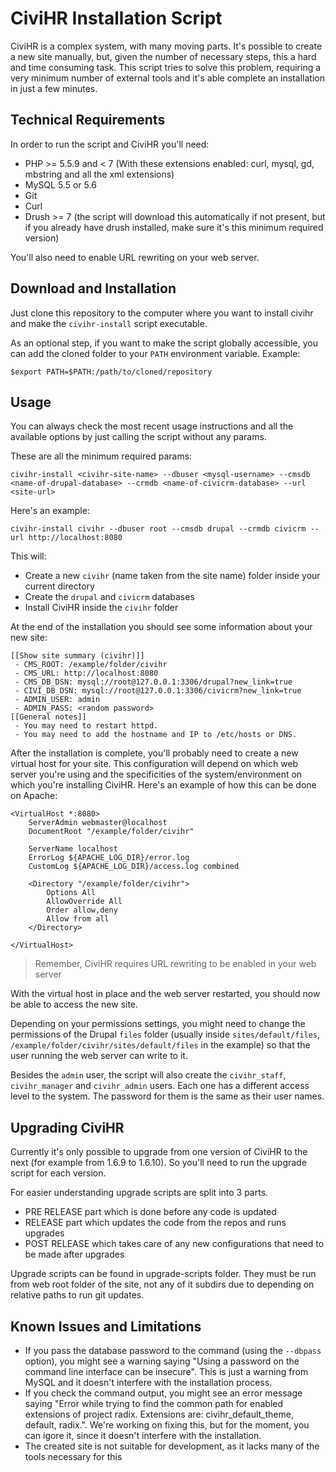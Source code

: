 CiviHR Installation Script
==========================

CiviHR is a complex system, with many moving parts. It's possible to create a new site manually, but, given the number of necessary steps, this a hard and time consuming task. This script tries to solve this problem, requiring a very minimum number of external tools and it's able complete an installation in just a few minutes.

Technical Requirements
----------------------

In order to run the script and CiviHR you'll need:
- PHP >= 5.5.9 and < 7 (With these extensions enabled: curl, mysql, gd, mbstring and all the xml extensions)
- MySQL 5.5 or 5.6
- Git
- Curl
- Drush >= 7 (the script will download this automatically if not present, but if you already have drush installed, make sure it's this minimum required version)

You'll also need to enable URL rewriting on your web server.

Download and Installation
-------------------------

Just clone this repository to the computer where you want to install civihr and make the `civihr-install` script executable.

As an optional step, if you want to make the script globally accessible, you can add the cloned folder to your `PATH` environment variable. Example:

```
$export PATH=$PATH:/path/to/cloned/repository
``` 

Usage
-----

You can always check the most recent usage instructions and all the available options by just calling the script without any params.

These are all the minimum required params:

```
civihr-install <civihr-site-name> --dbuser <mysql-username> --cmsdb <name-of-drupal-database> --crmdb <name-of-civicrm-database> --url <site-url>
```

Here's an example:

```
civihr-install civihr --dbuser root --cmsdb drupal --crmdb civicrm --url http://localhost:8080
```

This will:
- Create a new `civihr` (name taken from the site name) folder inside your current directory
- Create the `drupal` and `civicrm` databases
- Install CiviHR inside the `civihr` folder

At the end of the installation you should see some information about your new site:

```
[[Show site summary (civihr)]]
 - CMS_ROOT: /example/folder/civihr
 - CMS_URL: http://localhost:8080
 - CMS_DB_DSN: mysql://root@127.0.0.1:3306/drupal?new_link=true
 - CIVI_DB_DSN: mysql://root@127.0.0.1:3306/civicrm?new_link=true
 - ADMIN_USER: admin
 - ADMIN_PASS: <random password>
[[General notes]]
 - You may need to restart httpd.
 - You may need to add the hostname and IP to /etc/hosts or DNS.
```

After the installation is complete, you'll probably need to create a new virtual host for your site. This configuration will depend on which web server you're using and the specificities of the system/environment on which you're installing CiviHR. Here's an example of how this can be done on Apache:

```
<VirtualHost *:8080>
    ServerAdmin webmaster@localhost
    DocumentRoot "/example/folder/civihr"

    ServerName localhost
    ErrorLog ${APACHE_LOG_DIR}/error.log
    CustomLog ${APACHE_LOG_DIR}/access.log combined

    <Directory "/example/folder/civihr">
        Options All
        AllowOverride All
        Order allow,deny
        Allow from all
    </Directory>

</VirtualHost>
```

> Remember, CiviHR requires URL rewriting to be enabled in your web server

With the virtual host in place and the web server restarted, you should now be able to access the new site.

Depending on your permissions settings, you might need to change the permissions of the Drupal `files` folder (usually inside `sites/default/files`, `/example/folder/civihr/sites/default/files` in the example) so that the user running the web server can write to it.

Besides the `admin` user, the script will also create the `civihr_staff`, `civihr_manager` and `civihr_admin` users. Each one has a different access level to the system. The password for them is the same as their user names.

Upgrading CiviHR
----------------
Currently it's only possible to upgrade from one version of CiviHR to the next (for example from 1.6.9 to 1.6.10). So you'll need to run the upgrade script for each version. 

For easier understanding upgrade scripts are split into 3 parts. 
- PRE RELEASE part which is done before any code is updated
- RELEASE part which updates the code from the repos and runs upgrades
- POST RELEASE which takes care of any new configurations that need to be made after upgrades

Upgrade scripts can be found in upgrade-scripts folder. They must be run from web root folder of the site, not any of it subdirs due to depending on relative paths to run git updates.


Known Issues and Limitations
----------------------------
- If you pass the database password to the command (using the `--dbpass` option), you might see a warning saying "Using a password on the command line interface can be insecure". This is just a warning from MySQL and it doesn't interfere with the installation process.
- If you check the command output, you might see an error message saying "Error while trying to find the common path for enabled extensions of project radix. Extensions are: civihr_default_theme, default, radix.". We're working on fixing this, but for the moment, you can igore it, since it doesn't interfere with the installation.
- The created site is not suitable for development, as it lacks many of the tools necessary for this
